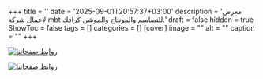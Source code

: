 +++
title = ''
date = '2025-09-01T20:57:37+03:00'
description = 'معرض لاعمال شركة mbt للتصاميم والمونتاج والموشن كرافك.'
draft = false
hidden = true
ShowToc = false
tags = []
categories = []
[cover]
    image = ""
    alt = ""
    caption = ""
+++

[![روابط صفحاتنا](/images/55655445655.webp)](https://mbteemm.pixieset.com/logo/)

[![روابط صفحاتنا](/images/547567568.webp)](https://mbteemm.pixieset.com/poster/)	